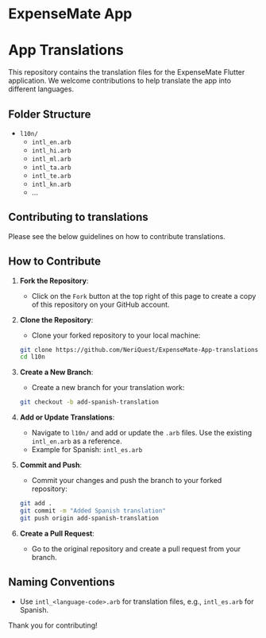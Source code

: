 # ExpenseMate App

# App Translations

This repository contains the translation files for the ExpenseMate Flutter application. We welcome contributions to help translate the app into different languages.

## Folder Structure

- `l10n/`
  - `intl_en.arb`
  - `intl_hi.arb`
  - `intl_ml.arb`
  - `intl_ta.arb`
  - `intl_te.arb`
  - `intl_kn.arb`
  - ...

## Contributing to translations

Please see the below guidelines on how to contribute translations.

## How to Contribute

1. **Fork the Repository**:
    - Click on the `Fork` button at the top right of this page to create a copy of this repository on your GitHub account.

2. **Clone the Repository**:
    - Clone your forked repository to your local machine:
    ```bash
    git clone https://github.com/NeriQuest/ExpenseMate-App-translations.git
    cd l10n
    ```

3. **Create a New Branch**:
    - Create a new branch for your translation work:
    ```bash
    git checkout -b add-spanish-translation
    ```

4. **Add or Update Translations**:
    - Navigate to `l10n/` and add or update the `.arb` files. Use the existing `intl_en.arb` as a reference.
    - Example for Spanish: `intl_es.arb`

5. **Commit and Push**:
    - Commit your changes and push the branch to your forked repository:
    ```bash
    git add .
    git commit -m "Added Spanish translation"
    git push origin add-spanish-translation
    ```

6. **Create a Pull Request**:
    - Go to the original repository and create a pull request from your branch.

## Naming Conventions

- Use `intl_<language-code>.arb` for translation files, e.g., `intl_es.arb` for Spanish.

Thank you for contributing!
